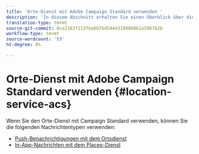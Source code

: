 ```yaml
---
title: 'Orte-Dienst mit Adobe Campaign Standard verwenden '
description: 'In diesem Abschnitt erhalten Sie einen Überblick über die Verwendung des Places-Dienstes mit Campaign Standard. '
translation-type: tm+mt
source-git-commit: 0ca2162f113fba6bfbd54443109068b1a506762b
workflow-type: tm+mt
source-wordcount: '53'
ht-degree: 0%

---
```



# Orte-Dienst mit Adobe Campaign Standard verwenden {#location-service-acs}

Wenn Sie den Orte-Dienst mit Campaign Standard verwenden, können Sie die folgenden Nachrichtentypen verwenden:

* [Push-Benachrichtigungen mit dem Ortsdienst](/help/use-places-with-other-solutions/places-acs/places-acs-push-notifications.md)
* [In-App-Nachrichten mit dem Places-Dienst](/help/use-places-with-other-solutions/places-acs/places-acs-in-app-messages.md)